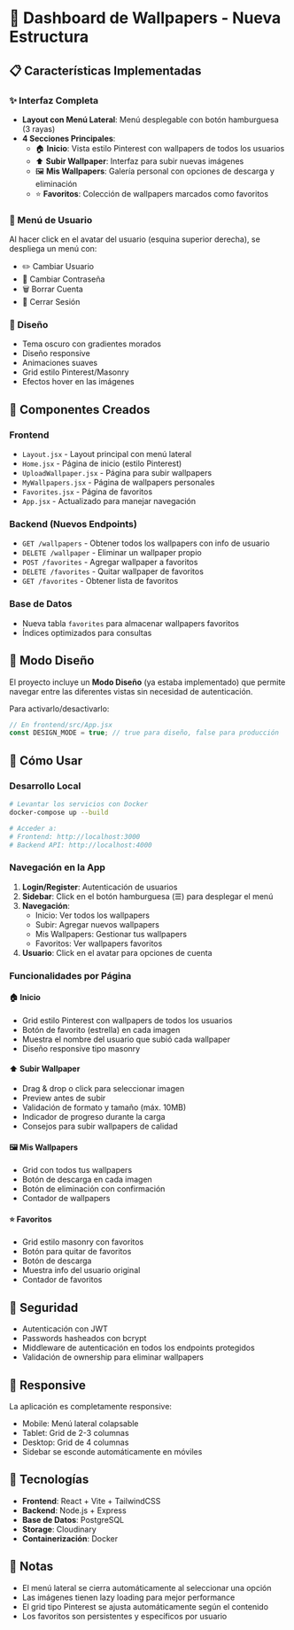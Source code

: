 # 🎨 Dashboard de Wallpapers - Nueva Estructura

## 📋 Características Implementadas

### ✨ Interfaz Completa
- **Layout con Menú Lateral**: Menú desplegable con botón hamburguesa (3 rayas)
- **4 Secciones Principales**:
  - 🏠 **Inicio**: Vista estilo Pinterest con wallpapers de todos los usuarios
  - ⬆️ **Subir Wallpaper**: Interfaz para subir nuevas imágenes
  - 🖼️ **Mis Wallpapers**: Galería personal con opciones de descarga y eliminación
  - ⭐ **Favoritos**: Colección de wallpapers marcados como favoritos

### 👤 Menú de Usuario
Al hacer click en el avatar del usuario (esquina superior derecha), se despliega un menú con:
- ✏️ Cambiar Usuario
- 🔑 Cambiar Contraseña
- 🗑️ Borrar Cuenta
- 🚪 Cerrar Sesión

### 🎨 Diseño
- Tema oscuro con gradientes morados
- Diseño responsive
- Animaciones suaves
- Grid estilo Pinterest/Masonry
- Efectos hover en las imágenes

## 🚀 Componentes Creados

### Frontend
- `Layout.jsx` - Layout principal con menú lateral
- `Home.jsx` - Página de inicio (estilo Pinterest)
- `UploadWallpaper.jsx` - Página para subir wallpapers
- `MyWallpapers.jsx` - Página de wallpapers personales
- `Favorites.jsx` - Página de favoritos
- `App.jsx` - Actualizado para manejar navegación

### Backend (Nuevos Endpoints)
- `GET /wallpapers` - Obtener todos los wallpapers con info de usuario
- `DELETE /wallpaper` - Eliminar un wallpaper propio
- `POST /favorites` - Agregar wallpaper a favoritos
- `DELETE /favorites` - Quitar wallpaper de favoritos
- `GET /favorites` - Obtener lista de favoritos

### Base de Datos
- Nueva tabla `favorites` para almacenar wallpapers favoritos
- Índices optimizados para consultas

## 🎯 Modo Diseño

El proyecto incluye un **Modo Diseño** (ya estaba implementado) que permite navegar entre las diferentes vistas sin necesidad de autenticación.

Para activarlo/desactivarlo:
```javascript
// En frontend/src/App.jsx
const DESIGN_MODE = true; // true para diseño, false para producción
```

## 🔧 Cómo Usar

### Desarrollo Local
```bash
# Levantar los servicios con Docker
docker-compose up --build

# Acceder a:
# Frontend: http://localhost:3000
# Backend API: http://localhost:4000
```

### Navegación en la App
1. **Login/Register**: Autenticación de usuarios
2. **Sidebar**: Click en el botón hamburguesa (☰) para desplegar el menú
3. **Navegación**: 
   - Inicio: Ver todos los wallpapers
   - Subir: Agregar nuevos wallpapers
   - Mis Wallpapers: Gestionar tus wallpapers
   - Favoritos: Ver wallpapers favoritos
4. **Usuario**: Click en el avatar para opciones de cuenta

### Funcionalidades por Página

#### 🏠 Inicio
- Grid estilo Pinterest con wallpapers de todos los usuarios
- Botón de favorito (estrella) en cada imagen
- Muestra el nombre del usuario que subió cada wallpaper
- Diseño responsive tipo masonry

#### ⬆️ Subir Wallpaper
- Drag & drop o click para seleccionar imagen
- Preview antes de subir
- Validación de formato y tamaño (máx. 10MB)
- Indicador de progreso durante la carga
- Consejos para subir wallpapers de calidad

#### 🖼️ Mis Wallpapers
- Grid con todos tus wallpapers
- Botón de descarga en cada imagen
- Botón de eliminación con confirmación
- Contador de wallpapers

#### ⭐ Favoritos
- Grid estilo masonry con favoritos
- Botón para quitar de favoritos
- Botón de descarga
- Muestra info del usuario original
- Contador de favoritos

## 🔐 Seguridad

- Autenticación con JWT
- Passwords hasheados con bcrypt
- Middleware de autenticación en todos los endpoints protegidos
- Validación de ownership para eliminar wallpapers

## 📱 Responsive

La aplicación es completamente responsive:
- Mobile: Menú lateral colapsable
- Tablet: Grid de 2-3 columnas
- Desktop: Grid de 4 columnas
- Sidebar se esconde automáticamente en móviles

## 🎨 Tecnologías

- **Frontend**: React + Vite + TailwindCSS
- **Backend**: Node.js + Express
- **Base de Datos**: PostgreSQL
- **Storage**: Cloudinary
- **Containerización**: Docker

## 📝 Notas

- El menú lateral se cierra automáticamente al seleccionar una opción
- Las imágenes tienen lazy loading para mejor performance
- El grid tipo Pinterest se ajusta automáticamente según el contenido
- Los favoritos son persistentes y específicos por usuario
